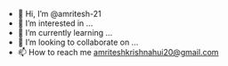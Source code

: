 - 👋 Hi, I’m @amritesh-21
- 👀 I’m interested in ...
- 🌱 I’m currently learning ...
- 💞️ I’m looking to collaborate on ...
- 📫 How to reach me amriteshkrishnahui20@gmail.com

<!---
amritesh-21/amritesh-21 is a ✨ special ✨ repository because its `README.md` (this file) appears on your GitHub profile.
You can click the Preview link to take a look at your changes.
--->
